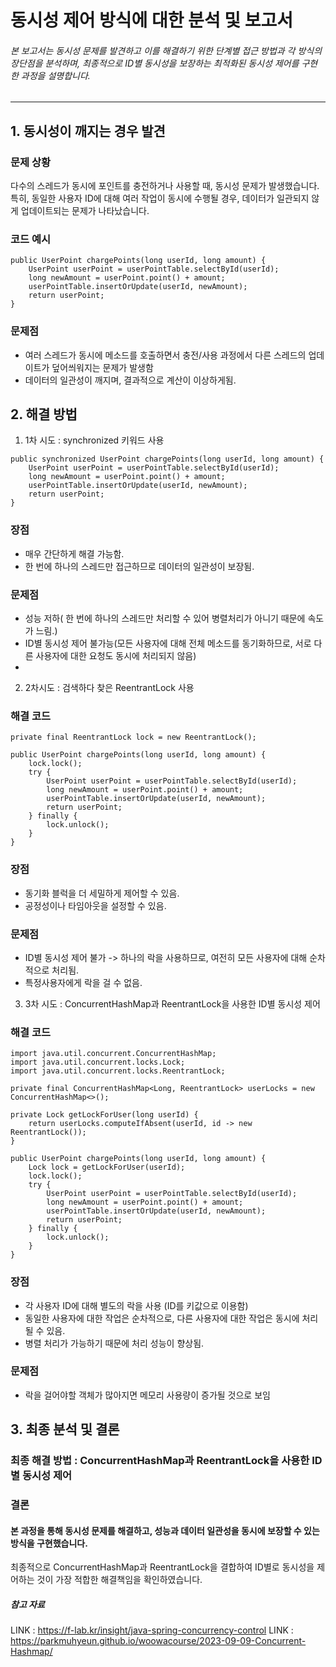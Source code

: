 동시성 제어 방식에 대한 분석 및 보고서
================================
###### 본 보고서는 동시성 문제를 발견하고 이를 해결하기 위한 단계별 접근 방법과 각 방식의 장단점을 분석하며, 최종적으로 ID별 동시성을 보장하는 최적화된 동시성 제어를 구현한 과정을 설명합니다.

--------------------------------


## 1. 동시성이 깨지는 경우 발견
### 문제 상황
다수의 스레드가 동시에 포인트를 충전하거나 사용할 때, 동시성 문제가 발생했습니다. 특히, 동일한 사용자 ID에 대해 여러 작업이 동시에 수행될 경우, 데이터가 일관되지 않게 업데이트되는 문제가 나타났습니다.
   
### 코드 예시
```
public UserPoint chargePoints(long userId, long amount) {
    UserPoint userPoint = userPointTable.selectById(userId);
    long newAmount = userPoint.point() + amount;
    userPointTable.insertOrUpdate(userId, newAmount);
    return userPoint;
}
```

### 문제점
- 여러 스레드가 동시에 메소드를 호출하면서 충전/사용 과정에서 다른 스레드의 업데이트가 덮어씌워지는 문제가 발생함
- 데이터의 일관성이 깨지며, 결과적으로 계산이 이상하게됨.



## 2. 해결 방법
1. 1차 시도 : synchronized 키워드 사용

```
public synchronized UserPoint chargePoints(long userId, long amount) {
    UserPoint userPoint = userPointTable.selectById(userId);
    long newAmount = userPoint.point() + amount;
    userPointTable.insertOrUpdate(userId, newAmount);
    return userPoint;
}
```
### 장점
- 매우 간단하게 해결 가능함.
- 한 번에 하나의 스레드만 접근하므로 데이터의 일관성이 보장됨.
### 문제점
- 성능 저하( 한 번에 하나의 스레드만 처리할 수 있어 병렬처리가 아니기 때문에 속도가 느림.)
- ID별 동시성 제어 불가능(모든 사용자에 대해 전체 메소드를 동기화하므로, 서로 다른 사용자에 대한 요청도 동시에 처리되지 않음)
- 
2. 2차시도 : 검색하다 찾은 ReentrantLock 사용
### 해결 코드
```
private final ReentrantLock lock = new ReentrantLock();

public UserPoint chargePoints(long userId, long amount) {
    lock.lock();
    try {
        UserPoint userPoint = userPointTable.selectById(userId);
        long newAmount = userPoint.point() + amount;
        userPointTable.insertOrUpdate(userId, newAmount);
        return userPoint;
    } finally {
        lock.unlock();
    }
}

```

### 장점
- 동기화 블럭을 더 세밀하게 제어할 수 있음.
- 공정성이나 타임아웃을 설정할 수 있음.

### 문제점
- ID별 동시성 제어 불가 -> 하나의 락을 사용하므로, 여전히 모든 사용자에 대해 순차적으로 처리됨.
- 특정사용자에게 락을 걸 수 없음.

3. 3차 시도 : ConcurrentHashMap과 ReentrantLock을 사용한 ID별 동시성 제어
### 해결 코드
```
import java.util.concurrent.ConcurrentHashMap;
import java.util.concurrent.locks.Lock;
import java.util.concurrent.locks.ReentrantLock;

private final ConcurrentHashMap<Long, ReentrantLock> userLocks = new ConcurrentHashMap<>();

private Lock getLockForUser(long userId) {
    return userLocks.computeIfAbsent(userId, id -> new ReentrantLock());
}

public UserPoint chargePoints(long userId, long amount) {
    Lock lock = getLockForUser(userId);
    lock.lock();
    try {
        UserPoint userPoint = userPointTable.selectById(userId);
        long newAmount = userPoint.point() + amount;
        userPointTable.insertOrUpdate(userId, newAmount);
        return userPoint;
    } finally {
        lock.unlock();
    }
}

```
### 장점
- 각 사용자 ID에 대해 별도의 락을 사용 (ID를 키값으로 이용함)
- 동일한 사용자에 대한 작업은 순차적으로, 다른 사용자에 대한 작업은 동시에 처리될 수 있음.
- 병렬 처리가 가능하기 때문에 처리 성능이 향상됨.
  
### 문제점
- 락을 걸어야할 객체가 많아지면 메모리 사용량이 증가될 것으로 보임



## 3. 최종 분석 및 결론

### 최종 해결 방법 : ConcurrentHashMap과 ReentrantLock을 사용한 ID별 동시성 제어
### 결론

#### 본 과정을 통해 동시성 문제를 해결하고, 성능과 데이터 일관성을 동시에 보장할 수 있는 방식을 구현했습니다.
최종적으로 ConcurrentHashMap과 ReentrantLock을 결합하여 ID별로 동시성을 제어하는 것이 가장 적합한 해결책임을 확인하였습니다.

##### 참고 자료
LINK : https://f-lab.kr/insight/java-spring-concurrency-control
LINK : https://parkmuhyeun.github.io/woowacourse/2023-09-09-Concurrent-Hashmap/
